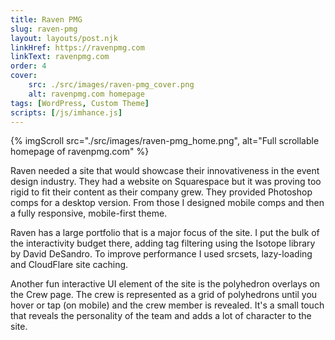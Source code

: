 ```yaml
---
title: Raven PMG
slug: raven-pmg
layout: layouts/post.njk
linkHref: https://ravenpmg.com
linkText: ravenpmg.com
order: 4
cover:
    src: ./src/images/raven-pmg_cover.png
    alt: ravenpmg.com homepage
tags: [WordPress, Custom Theme]
scripts: [/js/imhance.js]
---
```

{% imgScroll src="./src/images/raven-pmg_home.png", alt="Full scrollable homepage of ravenpmg.com" %}

Raven needed a site that would showcase their innovativeness in the event design industry. They had a website on Squarespace but it was proving too rigid to fit their content as their company grew. They provided Photoshop comps for a desktop version. From those I designed mobile comps and then a fully responsive, mobile-first theme.

Raven has a large portfolio that is a major focus of the site. I put the bulk of the interactivity budget there, adding tag filtering using the Isotope library by David DeSandro. To improve performance I used srcsets, lazy-loading and CloudFlare site caching.

Another fun interactive UI element of the site is the polyhedron overlays on the Crew page. The crew is represented as a grid of polyhedrons until you hover or tap (on mobile) and the crew member is revealed. It's a small touch that reveals the personality of the team and adds a lot of character to the site.